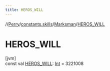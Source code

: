 ```yaml
---
title: HEROS_WILL
---
```

//[Perry](../../../index.html)/[constants.skills](../index.html)/[Marksman](index.html)/[HEROS_WILL](-h-e-r-o-s_-w-i-l-l.html)



# HEROS_WILL



[jvm]\
const val [HEROS_WILL](-h-e-r-o-s_-w-i-l-l.html): [Int](https://kotlinlang.org/api/latest/jvm/stdlib/kotlin/-int/index.html) = 3221008




